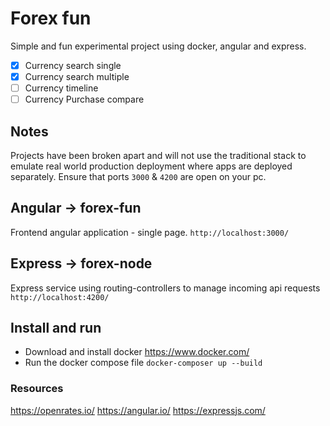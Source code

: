 # Forex fun

Simple and fun experimental project using docker, angular and express.

- [x] Currency search single
- [x] Currency search multiple
- [ ] Currency timeline
- [ ] Currency Purchase compare

## Notes
Projects have been broken apart and will not use the traditional stack to emulate real world production deployment where apps are deployed separately.
Ensure that ports `3000` & `4200` are open on your pc.

## Angular -> forex-fun
Frontend angular application - single page.
`http://localhost:3000/`

## Express -> forex-node
Express service using routing-controllers to manage incoming api requests
`http://localhost:4200/`

## Install and run
- Download and install docker https://www.docker.com/
- Run the docker compose file `docker-composer up --build`


### Resources
https://openrates.io/
https://angular.io/
https://expressjs.com/
